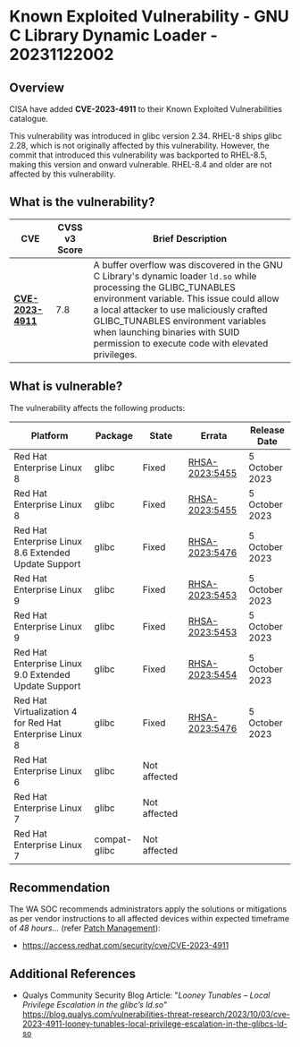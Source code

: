 # Known Exploited Vulnerability - GNU C Library Dynamic Loader - 20231122002

## Overview

CISA have added **CVE-2023-4911** to their Known Exploited Vulnerabilities catalogue.

This vulnerability was introduced in glibc version 2.34. RHEL-8 ships glibc 2.28, which is not originally affected by this vulnerability. However, the commit that introduced this vulnerability was backported to RHEL-8.5, making this version and onward vulnerable. RHEL-8.4 and older are not affected by this vulnerability. 

## What is the vulnerability?


| CVE | CVSS v3 Score | Brief Description |
| --- | ---| --- |
| [**CVE-2023-4911**](https://nvd.nist.gov/vuln/detail/CVE-2023-4911) | 7.8 | A buffer overflow was discovered in the GNU C Library's dynamic loader `ld.so` while processing the GLIBC_TUNABLES environment variable. This issue could allow a local attacker to use maliciously crafted GLIBC_TUNABLES environment variables when launching binaries with SUID permission to execute code with elevated privileges. |

## What is vulnerable?

The vulnerability affects the following products:

| Platform | Package | State | Errata | Release Date |
| --- | --- | --- | --- | --- |
| Red Hat Enterprise Linux 8 | glibc | Fixed | [RHSA-2023:5455](https://access.redhat.com/errata/RHSA-2023:5455) | 5 October 2023 |
| Red Hat Enterprise Linux 8 | glibc | Fixed | [RHSA-2023:5455](https://access.redhat.com/errata/RHSA-2023:5455) | 5 October 2023 |
| Red Hat Enterprise Linux 8.6 Extended Update Support | glibc | Fixed | [RHSA-2023:5476](https://access.redhat.com/errata/RHSA-2023:5476) | 5 October 2023 |
| Red Hat Enterprise Linux 9 | glibc | Fixed | [RHSA-2023:5453](https://access.redhat.com/errata/RHSA-2023:5453) | 5 October 2023 |
| Red Hat Enterprise Linux 9 | glibc | Fixed | [RHSA-2023:5453](https://access.redhat.com/errata/RHSA-2023:5453) | 5 October 2023 |
| Red Hat Enterprise Linux 9.0 Extended Update Support | glibc | Fixed | [RHSA-2023:5454](https://access.redhat.com/errata/RHSA-2023:5454) | 5 October 2023 |
| Red Hat Virtualization 4 for Red Hat Enterprise Linux 8 | glibc | Fixed | [RHSA-2023:5476](https://access.redhat.com/errata/RHSA-2023:5476) | 5 October 2023 |
| Red Hat Enterprise Linux 6 | glibc | Not affected |  |  |
| Red Hat Enterprise Linux 7 | glibc | Not affected |  |  |
| Red Hat Enterprise Linux 7 | compat-glibc | Not affected |  |

## Recommendation

The WA SOC recommends administrators apply the solutions or mitigations as per vendor instructions to all affected devices within expected timeframe of *48 hours...* (refer [Patch Management](../guidelines/patch-management.md)):

- <https://access.redhat.com/security/cve/CVE-2023-4911>

## Additional References

- Qualys Community Security Blog Article: "*Looney Tunables – Local Privilege Escalation in the glibc’s ld.so*" <https://blog.qualys.com/vulnerabilities-threat-research/2023/10/03/cve-2023-4911-looney-tunables-local-privilege-escalation-in-the-glibcs-ld-so>